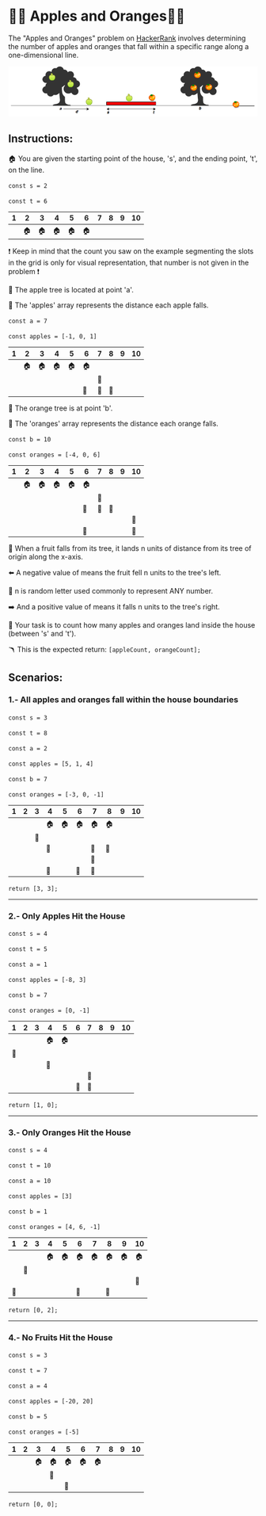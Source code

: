 # 🍏🍊 Apples and Oranges🍏🍊

The "Apples and Oranges" problem on [HackerRank](https://www.hackerrank.com/challenges/apple-and-orange/problem?isFullScreen=true)
involves determining the number of apples and oranges that fall within a specific range along a one-dimensional line.

![Example](1474218925-f2a791d52c-Appleandorange2.png)

## Instructions:

🏠 You are given the starting point of the house, 's', and the ending point, 't', on the line.

`const s = 2`

`const t = 6`

| 1   | 2   | 3   | 4   | 5   | 6   | 7   | 8   | 9   | 10  |
| --- | --- | --- | --- | --- | --- | --- | --- | --- | --- |
|     | 🏠  | 🏠  | 🏠  | 🏠  | 🏠  |     |     |     |     |

❗ Keep in mind that the count you saw on the example segmenting the slots in the grid is only for visual representation, that number is not given in the problem ❗

🌳 The apple tree is located at point 'a'.

🍏 The 'apples' array represents the distance each apple falls.

`const a = 7`

`const apples = [-1, 0, 1]`

| 1   | 2   | 3   | 4   | 5   | 6   | 7   | 8   | 9   | 10  |
| --- | --- | --- | --- | --- | --- | --- | --- | --- | --- |
|     | 🏠  | 🏠  | 🏠  | 🏠  | 🏠  |     |     |     |     |
|     |     |     |     |     |     | 🌳  |     |     |     |
|     |     |     |     |     | 🍏  | 🍏  | 🍏  |     |     |

🌴 The orange tree is at point 'b'.

🍊 The 'oranges' array represents the distance each orange falls.

`const b = 10`

`const oranges = [-4, 0, 6]`

| 1   | 2   | 3   | 4   | 5   | 6   | 7   | 8   | 9   | 10  |
| --- | --- | --- | --- | --- | --- | --- | --- | --- | --- |
|     | 🏠  | 🏠  | 🏠  | 🏠  | 🏠  |     |     |     |     |
|     |     |     |     |     |     | 🌳  |     |     |     |
|     |     |     |     |     | 🍏  | 🍏  | 🍏  |     |     |
|     |     |     |     |     |     |     |     |     | 🌴  |
|     |     |     |     |     | 🍊  |     |     |     | 🍊  |

📏 When a fruit falls from its tree, it lands n units of distance from its tree of origin along the x-axis.

⬅️ A negative value of means the fruit fell n units to the tree's left.

👀 n is random letter used commonly to represent ANY number.

➡️ And a positive value of means it falls n units to the tree's right.

🧮 Your task is to count how many apples and oranges land inside the house (between 's' and 't').

🪃 This is the expected return: `[appleCount, orangeCount];
`

## Scenarios:

### 1.- All apples and oranges fall within the house boundaries

`const s = 3`

`const t = 8`

`const a = 2`

`const apples = [5, 1, 4]`

`const b = 7`

`const oranges = [-3, 0, -1]`

| 1   | 2   | 3   | 4   | 5   | 6   | 7   | 8   | 9   | 10  |
| --- | --- | --- | --- | --- | --- | --- | --- | --- | --- |
|     |     |     | 🏠  | 🏠  | 🏠  | 🏠  | 🏠  |     |     |
|     |     | 🌳  |     |     |     |     |     |     |     |
|     |     |     | 🍏  |     |     | 🍏  | 🍏  |     |     |
|     |     |     |     |     |     | 🌴  |     |     |     |
|     |     |     | 🍊  |     | 🍊  | 🍊  |     |     |     |

`return [3, 3];`

---

### 2.- Only Apples Hit the House

`const s = 4`

`const t = 5`

`const a = 1`

`const apples = [-8, 3]`

`const b = 7`

`const oranges = [0, -1]`

| 1   | 2   | 3   | 4   | 5   | 6   | 7   | 8   | 9   | 10  |
| --- | --- | --- | --- | --- | --- | --- | --- | --- | --- |
|     |     |     | 🏠  | 🏠  |     |     |     |     |     |
| 🌳  |     |     |     |     |     |     |     |     |     |
|     |     |     | 🍏  |     |     |     |     |     |     |
|     |     |     |     |     |     | 🌴  |     |     |     |
|     |     |     |     |     | 🍊  | 🍊  |     |     |     |

`return [1, 0];`

---

### 3.- Only Oranges Hit the House

`const s = 4`

`const t = 10`

`const a = 10`

`const apples = [3]`

`const b = 1`

`const oranges = [4, 6, -1]`

| 1   | 2   | 3   | 4   | 5   | 6   | 7   | 8   | 9   | 10  |
| --- | --- | --- | --- | --- | --- | --- | --- | --- | --- |
|     |     |     | 🏠  | 🏠  | 🏠  | 🏠  | 🏠  | 🏠  | 🏠  |
|     | 🌴  |     |     |     |     |     |     |     |     |
|     |     |     |     |     |     |     |     |     | 🌳  |
| 🍊  |     |     |     |     | 🍊  |     | 🍊  |     |     |

`return [0, 2];`

---

### 4.- No Fruits Hit the House

`const s = 3`

`const t = 7`

`const a = 4`

`const apples = [-20, 20]`

`const b = 5`

`const oranges = [-5]`

| 1   | 2   | 3   | 4   | 5   | 6   | 7   | 8   | 9   | 10  |
| --- | --- | --- | --- | --- | --- | --- | --- | --- | --- |
|     |     | 🏠  | 🏠  | 🏠  | 🏠  | 🏠  |     |     |     |
|     |     |     | 🌳  |     |     |     |     |     |     |
|     |     |     |     | 🌴  |     |     |     |     |     |

`return [0, 0];`
